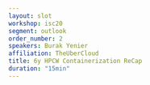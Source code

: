 ```yaml
---
layout: slot
workshop: isc20
segment: outlook
order_number: 2
speakers: Burak Yenier
affiliation: TheUberCloud
title: 6y HPCW Containerization ReCap
duration: "15min"
---
```

